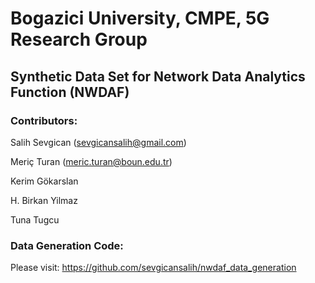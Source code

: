 # Bogazici University, CMPE,  5G Research Group

## Synthetic Data Set for Network Data Analytics Function (NWDAF)

### Contributors: 

Salih Sevgican (sevgicansalih@gmail.com)

Meriç Turan (meric.turan@boun.edu.tr)

Kerim Gökarslan

H. Birkan Yilmaz

Tuna Tugcu

### Data Generation Code:

Please visit: https://github.com/sevgicansalih/nwdaf_data_generation

